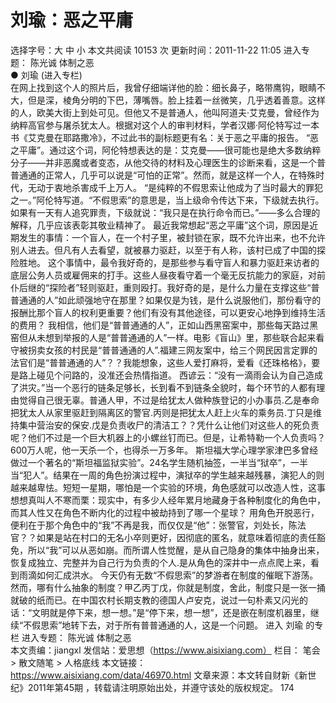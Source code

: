 # 刘瑜：恶之平庸

选择字号：大 中 小   本文共阅读 10153 次 更新时间：2011-11-22 11:05
进入专题： 陈光诚   体制之恶  
● 刘瑜 (进入专栏)  
在网上找到这个人的照片后，我曾仔细端详他的脸：细长鼻子，略带鹰钩，眼睛不大，但是深，棱角分明的下巴，薄嘴唇。脸上挂着一丝微笑，几乎透着善意。这样的人，欧美大街上到处可见。但他又不是普通人，他叫阿道夫·艾克曼，曾经作为纳粹高官参与屠杀犹太人。根据对这个人的审判材料，学者汉娜·阿伦特写过一本书《艾克曼在耶路撒冷》，不过此书的副标题更有名：关于恶之平庸的报告。
“恶之平庸”。通过这个词，阿伦特想表达的是：艾克曼——很可能也是绝大多数纳粹分子——并非恶魔或者变态，从他交待的材料及心理医生的诊断来看，这是一个普普通通的正常人，几乎可以说是“可怕的正常”。然而，就是这样一个人，在特殊时代，无动于衷地杀害成千上万人。
“是纯粹的不假思索让他成为了当时最大的罪犯之一。”阿伦特写道。“不假思索”的意思是，当上级命令传达下来，下级就去执行。如果有一天有人追究罪责，下级就说：“我只是在执行命令而已。”——多么合理的解释，几乎应该表彰其敬业精神了。
最近我常想起“恶之平庸”这个词，原因是近期发生的事情：一个盲人，在一个村子里，被封锁在家，既不允许出来，也不允许别人进去。但凡有人去看望，就被暴力驱赶，以至于有人称，该村已成了中国的探险胜地。
这个事情中，最令我好奇的，是那些参与看守盲人和暴力驱赶来访者的底层公务人员或雇佣来的打手。这些人昼夜看守着一个毫无反抗能力的家庭，对前仆后继的“探险者”轻则驱赶，重则殴打。我好奇的是，是什么力量在支撑这些“普普通通的人”如此顽强地守在那里？如果仅是为钱，是什么说服他们，那份看守的报酬比那个盲人的权利更重要？他们有没有其他途径，可以更安心地挣到维持生活的费用？
我相信，他们是“普普通通的人”，正如山西黑窑案中，那些每天路过黑窑但从未想到举报的人是“普普通通的人”一样。电影《盲山》里，那些联合起来看守被拐卖女孩的村民是“普普通通的人”.福建三网友案中，给三个网民因言定罪的法官们是“普普通通的人”？？我能想象，这些人爱打麻将，爱看《还珠格格》，要是路上碰见个问路的，没准还会热情指道。
西谚云：“没有一滴雨会认为自己造成了洪灾。”当一个恶行的链条足够长，长到看不到链条全貌时，每个环节的人都有理由觉得自己很无辜。普通人甲，不过是给犹太人做种族登记的小办事员.乙是奉命把犹太人从家里驱赶到隔离区的警官.丙则是把犹太人赶上火车的乘务员.丁只是维持集中营治安的保安.戊是负责收尸的清洁工？？凭什么让他们对这些人的死负责呢？他们不过是一个巨大机器上的小螺丝钉而已。但是，让希特勒一个人负责吗？600万人呢，他一天杀一个，也得杀一万多年。
斯坦福大学心理学家津巴多曾经做过一个著名的“斯坦福监狱实验”。24名学生随机抽签，一半当“狱卒”，一半当“犯人”。结果在一周的角色扮演过程中，演狱卒的学生越来越残暴，演犯人的则越来越卑怯。短短一星期，哪怕是一个实验的环境，角色感就可以改造人性，这事想想真叫人不寒而栗：现实中，有多少人经年累月地藏身于各种制度化的角色中，而其人性又在角色不断内化的过程中被劫持到了哪一个星球？
用角色开脱恶行，便利在于那个角色中的“我”不再是我，而仅仅是“他”：张警官，刘处长，陈法官？？如果是站在村口的无名小卒则更好，因彻底的匿名，就意味着彻底的责任豁免，所以“我”可以从恶如崩。而所谓人性觉醒，是从自己隐身的集体中抽身出来，恢复成独立、完整并为自己行为负责的个人.是从角色的深井中一点点爬上来，看到雨滴如何汇成洪水。
今天仍有无数“不假思索”的梦游者在制度的催眠下游荡。然而，哪有什么抽象的制度？甲乙丙丁戊，你就是制度，舍此，制度只是一张一捅就破的纸而已。在中国农村长期支教的德国人卢安克，说过一句朴素又闪光的话：“文明就是停下来，想一想。”是“停下来，想一想”，还是嵌在制度机器里，继续“不假思索”地转下去，对于所有普普通通的人，这是一个问题。
进入 刘瑜 的专栏     进入专题： 陈光诚   体制之恶  
本文责编：jiangxl
发信站：爱思想（https://www.aisixiang.com）
栏目： 笔会 > 散文随笔 > 人格底线
本文链接：https://www.aisixiang.com/data/46970.html
文章来源：本文转自财新《新世纪》2011年第45期 ，转载请注明原始出处，并遵守该处的版权规定。
174